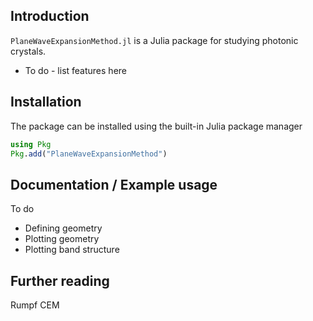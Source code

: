 ## Introduction

`PlaneWaveExpansionMethod.jl` is a Julia package for studying photonic crystals.
* To do - list features here


## Installation

The package can be installed using the built-in Julia package manager
```julia
using Pkg
Pkg.add("PlaneWaveExpansionMethod")
```


## Documentation / Example usage

To do
* Defining geometry
* Plotting geometry
* Plotting band structure


## Further reading

Rumpf CEM
